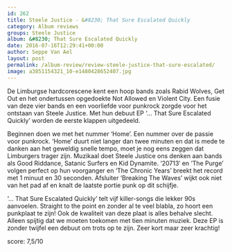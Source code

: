 ```yaml
---
id: 262
title: Steele Justice - &#8230; That Sure Escalated Quickly
category: Album reviews
groups: Steele Justice
album: &#8230; That Sure Escalated Quickly
date: 2016-07-16T12:29:41+00:00
author: Seppe Van Ael
layout: post
permalink: /album-review/review-steele-justice-that-sure-escalated/
image: a3851154321_10-e1480428652407.jpg
---
```

De Limburgse hardcorescene kent een hoop bands zoals Rabid Wolves, Get Out en het ondertussen opgedoekte Not Allowed en Violent City. Een fusie van deze vier bands en een voorliefde voor punkrock zorgde voor het ontstaan van Steele Justice. Met hun debuut EP ‘… That Sure Escalated Quickly’ worden de eerste klappen uitgedeeld.

Beginnen doen we met het nummer ‘Home’. Een nummer over de passie voor punkrock. ‘Home’ duurt niet langer dan twee minuten en dat is mede te danken aan het geweldig snelle tempo, moet je nog eens zeggen dat Limburgers trager zijn. Muzikaal doet Steele Justice ons denken aan bands als Good Riddance, Satanic Surfers en Kid Dynamite. ‘20713′ en ‘The Purge’ volgen perfect op hun voorganger en ‘The Chronic Years’ breekt het record met 1 minuut en 30 seconden. Afsluiter ‘Breaking The Waves’ wijkt ook niet van het pad af en knalt de laatste portie punk op dit schijfje.

‘… That Sure Escalated Quickly’ telt vijf killer-songs die lekker 90s aanvoelen. Straight to the point en zonder al te veel blabla, zo hoort een punkplaat te zijn! Ook de kwaliteit van deze plaat is alles behalve slecht. Alleen spijtig dat we moeten toekomen met tien minuten muziek. Deze EP is zonder twijfel een debuut om trots op te zijn. Zeer kort maar zeer krachtig!

score: 7,5/10